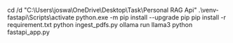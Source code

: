 cd /d "C:\Users\joswa\OneDrive\Desktop\Task\Personal RAG Api"
.\venv-fastapi\Scripts\activate
python.exe -m pip install --upgrade pip
pip install -r requirement.txt
python ingest_pdfs.py
ollama run llama3
python fastapi_app.py


